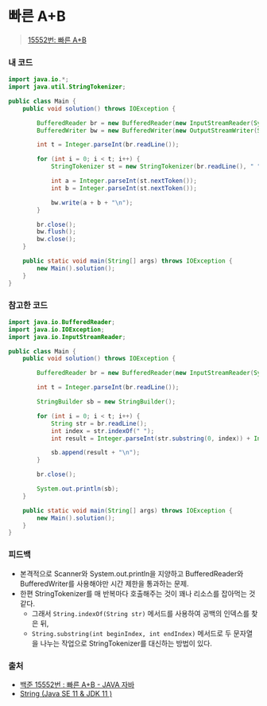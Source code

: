 # 빠른 A+B

> [15552번: 빠른 A+B](https://www.acmicpc.net/problem/15552)

### 내 코드

```java
import java.io.*;
import java.util.StringTokenizer;

public class Main {
    public void solution() throws IOException {

        BufferedReader br = new BufferedReader(new InputStreamReader(System.in));
        BufferedWriter bw = new BufferedWriter(new OutputStreamWriter(System.out));

        int t = Integer.parseInt(br.readLine());

        for (int i = 0; i < t; i++) {
            StringTokenizer st = new StringTokenizer(br.readLine(), " ");

            int a = Integer.parseInt(st.nextToken());
            int b = Integer.parseInt(st.nextToken());

            bw.write(a + b + "\n");
        }

        br.close();
        bw.flush();
        bw.close();
    }

    public static void main(String[] args) throws IOException {
        new Main().solution();
    }
}
```

### 참고한 코드

```java
import java.io.BufferedReader;
import java.io.IOException;
import java.io.InputStreamReader;

public class Main {
    public void solution() throws IOException {

        BufferedReader br = new BufferedReader(new InputStreamReader(System.in));

        int t = Integer.parseInt(br.readLine());

        StringBuilder sb = new StringBuilder();

        for (int i = 0; i < t; i++) {
            String str = br.readLine();
            int index = str.indexOf(" ");
            int result = Integer.parseInt(str.substring(0, index)) + Integer.parseInt(str.substring(index + 1));

            sb.append(result + "\n");
        }

        br.close();

        System.out.println(sb);
    }

    public static void main(String[] args) throws IOException {
        new Main().solution();
    }
}
```

### 피드백

* 본격적으로 Scanner와 System.out.println을 지양하고 BufferedReader와 BufferedWriter를 사용해야만 시간 제한을 통과하는 문제.
* 한편 StringTokenizer를 매 반복마다 호출해주는 것이 꽤나 리소스를 잡아먹는 것 같다.
    * 그래서 `String.indexOf(String str)` 메서드를 사용하여 공백의 인덱스를 찾은 뒤, 
    * `String.substring(int beginIndex, int endIndex)` 메서드로 두 문자열을 나누는 작업으로 StringTokenizer를 대신하는 방법이 있다.

### 출처

* [백준 15552번 : 빠른 A+B - JAVA 자바](https://st-lab.tistory.com/30?category=830885)
* [String (Java SE 11 & JDK 11 )](https://docs.oracle.com/en/java/javase/11/docs/api/java.base/java/lang/String.html#indexOf(java.lang.String):~:text=before%20that%20point.-,indexOf,-public%C2%A0int%C2%A0indexOf)